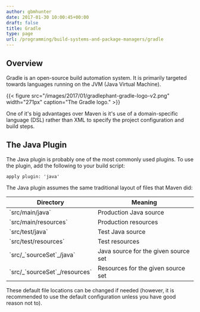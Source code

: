 ```yaml
---
author: gbmhunter
date: 2017-01-30 10:00:45+00:00
draft: false
title: Gradle
type: page
url: /programming/build-systems-and-package-managers/gradle
---
```


## Overview

Gradle is an open-source build automation system. It is primarily targeted towards languages running on the JVM (Java Virtual Machine).

{{< figure src="/images/2017/01/gradlephant-gradle-logo-v2.png" width="271px" caption="The Gradle logo."  >}}

One of it's big advantages over Maven is it's use of a domain-specific language (DSL) rather than XML to specify the project configuration and build steps.

## The Java Plugin

The Java plugin is probably one of the most commonly used plugins. To use the plugin, add the following to your build script:

    apply plugin: 'java'

The Java plugin assumes the same traditional layout of files that Maven did:

<table>
    <thead>
        <tr>
            <th>Directory</th>
            <th>Meaning</th>
        </tr>
    </thead>
<tbody >
<tr>
<td>`src/main/java`
</td>

<td>Production Java source
</td>
</tr>
<tr>

<td>`src/main/resources`
</td>

<td>Production resources
</td>
</tr>
<tr>

<td>`src/test/java`
</td>

<td>Test Java source
</td>
</tr>
<tr>

<td>`src/test/resources`
</td>

<td>Test resources
</td>
</tr>
<tr>

<td>`src/_`sourceSet`_/java`
</td>

<td>Java source for the given source set
</td>
</tr>
<tr>

<td>`src/_`sourceSet`_/resources`
</td>

<td>Resources for the given source set
</td>
</tr>
</tbody>
</table>

These default file locations can be changed if needed (however, it is recommended to use the default configuration unless you have good reason not to).
